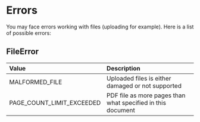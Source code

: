 # Errors

You may face errors working with files \(uploading for example\). Here is a list of possible errors:

## FileError

| Value | Description |
| :--- | :--- |
| MALFORMED\_FILE | Uploaded files is either damaged or not supported |
| PAGE\_COUNT\_LIMIT\_EXCEEDED | PDF file as more pages than what specified in this document |

